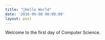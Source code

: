 ```yaml
---
title: "🎉Hello World"
date: '2016-09-08 00:00:00'
layout: post
---
```


Welcome to the first day of Computer Science.
